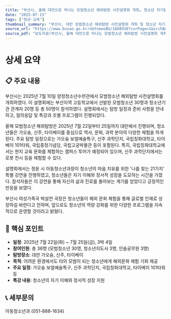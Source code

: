 ```yaml
---
title: "부산시, 올해 대만으로 떠나는 모범청소년 해외탐방 사전설명회 개최… 청소년 자기탐색 특강 호응 얻어"
date: "2025-07-13"
tags: ["청년·교육"]
thumbnail_summary: "부산시, 대만 모범청소년 해외탐방 사전설명회 개최 및 청소년 자기탐색 특강 진행"
source_url: "https://www.busan.go.kr/nbtnewsBU/1688938?curPage=1&srchBeginDt=&srchEndDt=&srchKey=&srchText="
source_pdf: "보도자료(부산시, 올해 대만으로 떠나는 모범청소년 해외탐방 사전설명회 개최… 청소년 자기탐색 특강 호응 얻어).pdf"
---
```


# 상세 요약

## 📋 주요 내용
부산시는 2025년 7월 10일 양정청소년수련관에서 모범청소년 해외탐방 사전설명회를 개최하였다. 이 설명회에는 부산지역 고등학교에서 선발된 모범청소년 30명과 청소년기관 관계자 20명 등 총 50명이 참석하였다. 설명회에서는 탐방 일정과 준비 사항을 안내하고, 질의응답 및 특강과 조별 프로그램이 진행되었다.

올해 모범청소년 해외탐방은 2025년 7월 22일부터 25일까지 대만에서 진행되며, 청소년들은 가오슝, 신주, 타이베이를 중심으로 역사, 문화, 과학 분야의 다양한 체험을 하게 된다. 주요 탐방 일정으로는 가오슝 보얼예술특구, 신주 과학단지, 국립칭화대학교, 타이베이 101타워, 국립중정기념당, 국립고궁박물관 등이 포함된다. 특히, 국립칭화대학교에서는 현지 교육 문화를 체험하는 캠퍼스 투어가 예정되어 있으며, 신주 과학단지에서는 로봇 전시 등을 체험할 수 있다.

설명회에서는 정윤 시 아동청소년과장이 청소년의 마음 치유를 위한 '나를 찾는 21가지' 특별 강연을 진행하였고, 청소년들은 자기 이해와 정서적 성장을 도모하는 시간을 가졌다. 참석자들은 이 강연을 통해 자신의 삶과 진로를 돌아보는 계기를 얻었다고 긍정적인 반응을 보였다.

부산시 여성가족국 박설연 국장은 청소년들이 해외 문화 체험을 통해 글로벌 인재로 성장하길 바란다고 전하며, 앞으로도 청소년의 역량 강화를 위한 다양한 프로그램을 지속적으로 운영할 것이라고 밝혔다.

## 🎯 핵심 포인트
- **일정**: 2025년 7월 22일(화) ~ 7월 25일(금), 3박 4일
- **참여인원**: 총 36명 (모범청소년 30명, 청소년지도사 3명, 인솔공무원 3명)
- **탐방장소**: 대만 가오슝, 신주, 타이베이
- **목적**: 어려운 환경에서도 타의 모범이 되는 청소년에게 해외문화 체험 기회 제공
- **주요 일정**: 가오슝 보얼예술특구, 신주 과학단지, 국립칭화대학교, 타이베이 101타워 등
- **특강 내용**: 청소년의 자기 이해와 정서적 성장 지원

## 📞 세부문의
아동청소년과 (051-888-1634)